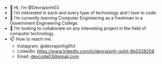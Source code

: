 - 👋 Hi, I’m @Devrajsinh03
- 👀 I’m interested in each and every type of technology and I love to code.
- 🌱 I’m currently learning Computer Engineering as a freshman in a Government Engineering College.
- 💞️ I’m looking to collaborate on any interesting project in the field of computer technology.
- 📫 How to reach me:<br>  
  - Instagram: @devrajsinhg0hil <br>
  - LinkedIn: https://www.linkedin.com/in/devrajsinh-gohil-8b0338208 <br>
  - Email: devcode03@gmail.com

<!---
Devrajsinh03/Devrajsinh03 is a ✨ special ✨ repository because its `README.md` (this file) appears on your GitHub profile.
You can click the Preview link to take a look at your changes.
--->
